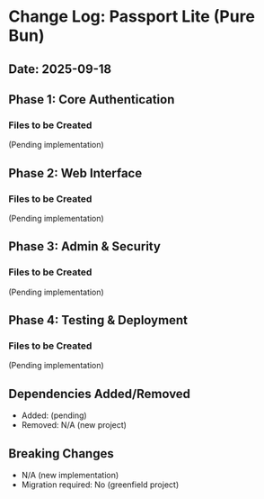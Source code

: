 # Change Log: Passport Lite (Pure Bun)
## Date: 2025-09-18

## Phase 1: Core Authentication

### Files to be Created
(Pending implementation)

## Phase 2: Web Interface

### Files to be Created
(Pending implementation)

## Phase 3: Admin & Security

### Files to be Created
(Pending implementation)

## Phase 4: Testing & Deployment

### Files to be Created
(Pending implementation)

## Dependencies Added/Removed
- Added: (pending)
- Removed: N/A (new project)

## Breaking Changes
- N/A (new implementation)
- Migration required: No (greenfield project)